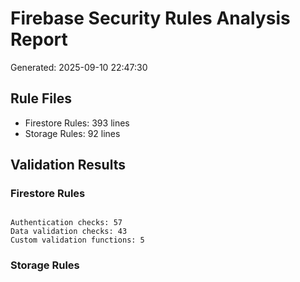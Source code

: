 # Firebase Security Rules Analysis Report
Generated: 2025-09-10 22:47:30

## Rule Files
- Firestore Rules:      393 lines
- Storage Rules:       92 lines

## Validation Results
### Firestore Rules
```

Authentication checks: 57
Data validation checks: 43
Custom validation functions: 5
```
### Storage Rules
```

```
